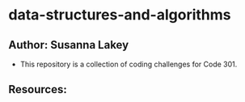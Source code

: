 # data-structures-and-algorithms

## Author:  Susanna Lakey
* This repository is a collection of coding challenges for Code 301.

## Resources:
